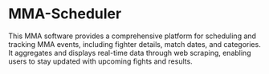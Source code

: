 # MMA-Scheduler
This MMA software provides a comprehensive platform for scheduling and tracking MMA events, including fighter details, match dates, and categories. It aggregates and displays real-time data through web scraping, enabling users to stay updated with upcoming fights and results.
